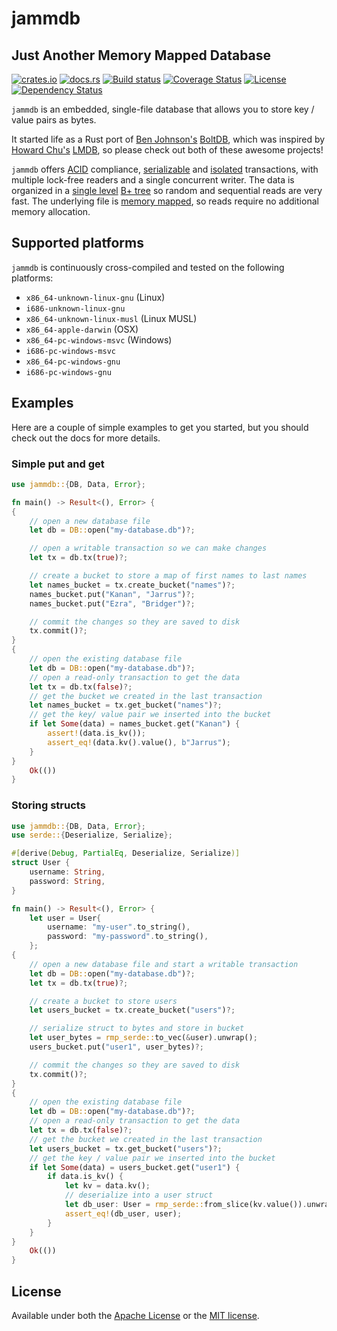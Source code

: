 # jammdb

## Just Another Memory Mapped Database

[![crates.io](https://img.shields.io/crates/v/jammdb?style=flat-square)](https://crates.io/crates/jammdb)
[![docs.rs](https://img.shields.io/badge/docs-latest-blue.svg?style=flat-square)](https://docs.rs/jammdb)
[![Build status](https://img.shields.io/github/actions/workflow/status/pjtatlow/jammdb/rust.yml?branch=master&style=flat-square)](https://github.com/pjtatlow/jammdb/actions/workflows/rust.yml)
[![Coverage Status](https://img.shields.io/codecov/c/gh/pjtatlow/jammdb?style=flat-square)](https://codecov.io/gh/pjtatlow/jammdb)
[![License](https://img.shields.io/crates/l/jammdb?style=flat-square)](https://crates.io/crates/jammdb)
[![Dependency Status](https://deps.rs/repo/github/pjtatlow/jammdb/status.svg?style=flat-square)](https://deps.rs/repo/github/pjtatlow/jammdb)


`jammdb` is an embedded, single-file database that allows you to store key / value pairs as bytes.

It started life as a Rust port of [Ben Johnson's](https://twitter.com/benbjohnson) [BoltDB](https://github.com/boltdb/bolt),
which was inspired by [Howard Chu's](https://twitter.com/hyc_symas) [LMDB](http://symas.com/mdb/),
so please check out both of these awesome projects!

`jammdb` offers
[ACID](https://en.wikipedia.org/wiki/ACID) compliance,
[serializable](https://en.wikipedia.org/wiki/Serializability) and
[isolated](https://en.wikipedia.org/wiki/Isolation_(database_systems)) transactions,
with multiple lock-free readers and a single concurrent writer. The data is organized in a
[single level](https://en.wikipedia.org/wiki/Single-level_store) [B+ tree](https://en.wikipedia.org/wiki/B%2B_tree)
so random and sequential reads are very fast. The underlying file is [memory mapped](https://en.wikipedia.org/wiki/Memory-mapped_file),
so reads require no additional memory allocation.

## Supported platforms
`jammdb` is continuously cross-compiled and tested on the following platforms:
  * `x86_64-unknown-linux-gnu` (Linux)
  * `i686-unknown-linux-gnu`
  * `x86_64-unknown-linux-musl` (Linux MUSL)
  * `x86_64-apple-darwin` (OSX)
  * `x86_64-pc-windows-msvc` (Windows)
  * `i686-pc-windows-msvc`
  * `x86_64-pc-windows-gnu`
  * `i686-pc-windows-gnu`

## Examples

Here are a couple of simple examples to get you started, but you should check out the docs for more details.

### Simple put and get
```rust
use jammdb::{DB, Data, Error};

fn main() -> Result<(), Error> {
{
    // open a new database file
    let db = DB::open("my-database.db")?;

    // open a writable transaction so we can make changes
    let tx = db.tx(true)?;

    // create a bucket to store a map of first names to last names
    let names_bucket = tx.create_bucket("names")?;
    names_bucket.put("Kanan", "Jarrus")?;
    names_bucket.put("Ezra", "Bridger")?;

    // commit the changes so they are saved to disk
    tx.commit()?;
}
{
    // open the existing database file
    let db = DB::open("my-database.db")?;
    // open a read-only transaction to get the data
    let tx = db.tx(false)?;
    // get the bucket we created in the last transaction
    let names_bucket = tx.get_bucket("names")?;
    // get the key/ value pair we inserted into the bucket
    if let Some(data) = names_bucket.get("Kanan") {
        assert!(data.is_kv());
        assert_eq!(data.kv().value(), b"Jarrus");
    }
}
    Ok(())
}
```

### Storing structs
```rust
use jammdb::{DB, Data, Error};
use serde::{Deserialize, Serialize};

#[derive(Debug, PartialEq, Deserialize, Serialize)]
struct User {
    username: String,
    password: String,
}

fn main() -> Result<(), Error> {
    let user = User{
        username: "my-user".to_string(),
        password: "my-password".to_string(),
    };
{
    // open a new database file and start a writable transaction
    let db = DB::open("my-database.db")?;
    let tx = db.tx(true)?;

    // create a bucket to store users
    let users_bucket = tx.create_bucket("users")?;

    // serialize struct to bytes and store in bucket
    let user_bytes = rmp_serde::to_vec(&user).unwrap();
    users_bucket.put("user1", user_bytes)?;

    // commit the changes so they are saved to disk
    tx.commit()?;
}
{
    // open the existing database file
    let db = DB::open("my-database.db")?;
    // open a read-only transaction to get the data
    let tx = db.tx(false)?;
    // get the bucket we created in the last transaction
    let users_bucket = tx.get_bucket("users")?;
    // get the key / value pair we inserted into the bucket
    if let Some(data) = users_bucket.get("user1") {
        if data.is_kv() {
            let kv = data.kv();
            // deserialize into a user struct
            let db_user: User = rmp_serde::from_slice(kv.value()).unwrap();
            assert_eq!(db_user, user);
        }
    }
}
    Ok(())
}
```

## License

Available under both the [Apache License](LICENSE-APACHE) or the [MIT license](LICENSE-MIT).
